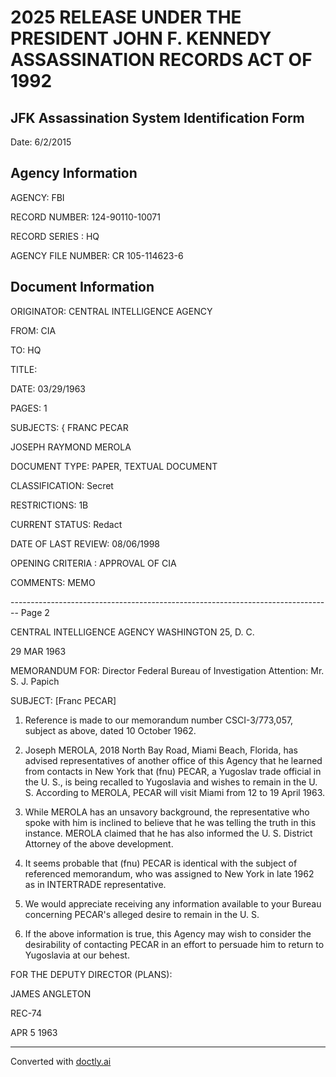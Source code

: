 # 2025 RELEASE UNDER THE PRESIDENT JOHN F. KENNEDY ASSASSINATION RECORDS ACT OF 1992
## JFK Assassination System Identification Form

Date: 6/2/2015

## Agency Information

AGENCY: FBI

RECORD NUMBER: 124-90110-10071

RECORD SERIES : HQ

AGENCY FILE NUMBER: CR 105-114623-6

## Document Information

ORIGINATOR: CENTRAL INTELLIGENCE AGENCY

FROM: CIA

TO: HQ

TITLE:

DATE: 03/29/1963

PAGES: 1

SUBJECTS: {
FRANC PECAR

JOSEPH RAYMOND MEROLA

DOCUMENT TYPE: PAPER, TEXTUAL DOCUMENT

CLASSIFICATION: Secret

RESTRICTIONS: 1B

CURRENT STATUS: Redact

DATE OF LAST REVIEW: 08/06/1998

OPENING CRITERIA : APPROVAL OF CIA

COMMENTS: MEMO


-------------------------------------------------------------------------------- Page 2

CENTRAL INTELLIGENCE AGENCY
WASHINGTON 25, D. C.

29 MAR 1963

MEMORANDUM FOR: Director
Federal Bureau of Investigation
Attention: Mr. S. J. Papich

SUBJECT: [Franc PECAR]

1. Reference is made to our memorandum number CSCI-3/773,057, subject as above, dated 10 October 1962.

2. Joseph MEROLA, 2018 North Bay Road, Miami Beach, Florida, has advised representatives of another office of this Agency that he learned from contacts in New York that (fnu) PECAR, a Yugoslav trade official in the U. S., is being recalled to Yugoslavia and wishes to remain in the U. S. According to MEROLA, PECAR will visit Miami from 12 to 19 April 1963.

3. While MEROLA has an unsavory background, the representative who spoke with him is inclined to believe that he was telling the truth in this instance. MEROLA claimed that he has also informed the U. S. District Attorney of the above development.

4. It seems probable that (fnu) PECAR is identical with the subject of referenced memorandum, who was assigned to New York in late 1962 as in INTERTRADE representative.

5. We would appreciate receiving any information available to your Bureau concerning PECAR's alleged desire to remain in the U. S.

6. If the above information is true, this Agency may wish to consider the desirability of contacting PECAR in an effort to persuade him to return to Yugoslavia at our behest.

FOR THE DEPUTY DIRECTOR (PLANS):

JAMES ANGLETON

REC-74

APR 5 1963


---
Converted with [doctly.ai](https://doctly.ai)